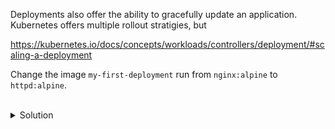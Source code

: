Deployments also offer the ability to gracefully update an application. Kubernetes offers multiple rollout stratigies, but 

https://kubernetes.io/docs/concepts/workloads/controllers/deployment/#scaling-a-deployment

Change the image `my-first-deployment` run from `nginx:alpine` to `httpd:alpine`.


<br>
<details><summary>Solution</summary>
<br>
```plain
k set image deployment my-first-deployment nginx=httpd:alpine

k get deployment my-first-deployment
```{{exec}}

You can also use the edit function of kubectl

```plain
k edit deployment my-first-deployment
```{{exec}}

</details>
